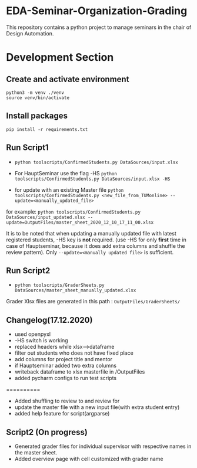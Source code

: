 # EDA-Seminar-Organization-Grading

This repository contains a python project to manage seminars in the chair of Design Automation.

# Development Section

## Create and activate environment
```python3 -m venv ./venv```  
```source venv/bin/activate```

## Install packages
```pip install -r requirements.txt```

## Run Script1
* ```python toolscripts/ConfirmedStudents.py DataSources/input.xlsx```

* For HauptSeminar use the flag -HS
```python toolscripts/ConfirmedStudents.py DataSources/input.xlsx -HS```

* for update with an existing Master file
```python toolscripts/ConfirmedStudents.py <new_file_from_TUMonline> --update=<manually_updated_file> ```

for example:
```python toolscripts/ConfirmedStudents.py DataSources/input_updated.xlsx --update=OutputFiles/master_sheet_2020_12_10_17_11_00.xlsx```

It is to be noted that when updating a manually updated file with latest registered students, -HS key is **not** required. (use -HS for only **first** time in case of Hauptseminar, because it does add extra columns and shuffle the review pattern).
Only ```--update=<manually updated file>``` is sufficient.

## Run Script2
* ```python toolscripts/GraderSheets.py DataSources/master_sheet_manually_updated.xlsx```

Grader Xlsx files are generated in this path :
```OutputFiles/GraderSheets/```
## Changelog(17.12.2020)
* used openpyxl
* -HS switch is working 
* replaced headers while xlsx-->dataframe
* filter out students who does not have fixed place
* add columns for project title and mentor
* if Hauptseminar added two extra columns
* writeback dataframe to xlsx masterfile in /OutputFiles 
* added pycharm configs to run test scripts

==========

* Added shuffling to review to and review for
* update the master file with a new input file(with extra student entry)
* added help feature for script(argparse)

## Script2 (On progress)
* Generated grader files for individual supervisor with respective names in the master sheet.
* Added overview page with cell customized with grader name
